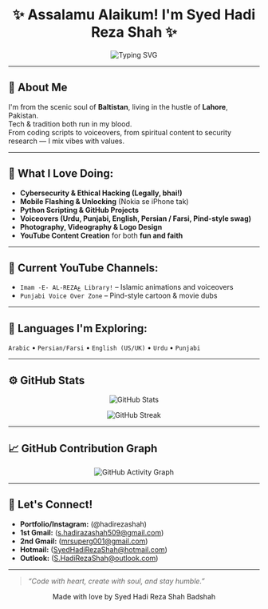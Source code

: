 <h1 align="center">✨ Assalamu Alaikum! I'm Syed Hadi Reza Shah ✨</h1>

<p align="center">
  <img src="https://readme-typing-svg.herokuapp.com?font=Fira+Code&weight=600&size=22&pause=1000&color=5F9EA0&width=435&lines=Student+%7C+Content+Creator+%7C+Visual+Storyteller;Cybersecurity+Explorer+%7C+Voice+Artist+%7C+Language+Lover;Lifelong+Learner+%7C+Tradition+%2B+Tech+%3D+Me" alt="Typing SVG" />
</p>

---

## 🌄 About Me
I'm from the scenic soul of **Baltistan**, living in the hustle of **Lahore**, Pakistan.  
Tech & tradition both run in my blood.  
From coding scripts to voiceovers, from spiritual content to security research — I mix vibes with values.

---

## 🔧 What I Love Doing:
- **Cybersecurity & Ethical Hacking (Legally, bhai!)**
- **Mobile Flashing & Unlocking** (Nokia se iPhone tak)
- **Python Scripting & GitHub Projects**
- **Voiceovers (Urdu, Punjabi, English, Persian / Farsi, Pind-style swag)**
- **Photography, Videography & Logo Design**
- **YouTube Content Creation** for both **fun and faith**

---

## 🎯 Current YouTube Channels:
- `Imam -E- AL-REZAع Library!` – Islamic animations and voiceovers
- `Punjabi Voice Over Zone` – Pind-style cartoon & movie dubs

---

## 🧠 Languages I'm Exploring:
`Arabic` • `Persian/Farsi` • `English (US/UK)` • `Urdu` • `Punjabi`

---

## ⚙️ GitHub Stats

<p align="center">
  <img src="https://github-readme-stats.vercel.app/api?username=SyedHadiRezaShah&show_icons=true&theme=tokyonight" alt="GitHub Stats" />
</p>

<p align="center">
  <img src="https://github-readme-streak-stats.herokuapp.com/?user=SyedHadiRezaShah&theme=tokyonight" alt="GitHub Streak" />
</p>

---

## 📈 GitHub Contribution Graph

<p align="center">
  <img src="https://github-readme-activity-graph.cyclic.app/graph?username=SyedHadiRezaShah&theme=tokyo-night" alt="GitHub Activity Graph" />
</p>

---

## 🔗 Let's Connect!

- **Portfolio/Instagram:** (@hadirezashah)
- **1st Gmail:** (s.hadirazashah509@gmail.com)
- **2nd Gmail:** (mrsuperg001@gmail.com)
- **Hotmail:** (SyedHadiRezaShah@hotmail.com)
- **Outlook:** (S.HadiRezaShah@outlook.com)

---

> *“Code with heart, create with soul, and stay humble.”*

<p align="center">Made with love by Syed Hadi Reza Shah Badshah</p>